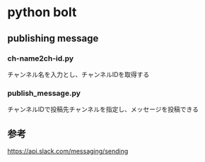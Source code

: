 # python bolt 

## publishing message

### ch-name2ch-id.py
チャンネル名を入力とし、チャンネルIDを取得する  

### publish_message.py
チャンネルIDで投稿先チャンネルを指定し、メッセージを投稿できる

参考  
---
https://api.slack.com/messaging/sending
